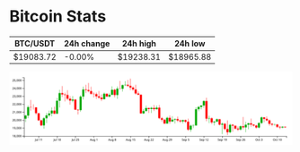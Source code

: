 # Bitcoin Stats

BTC/USDT|24h change|24h high|24h low|
|---|---|---|---|
|$19083.72|-0.00%|$19238.31|$18965.88|

<img src="./chart.svg">
